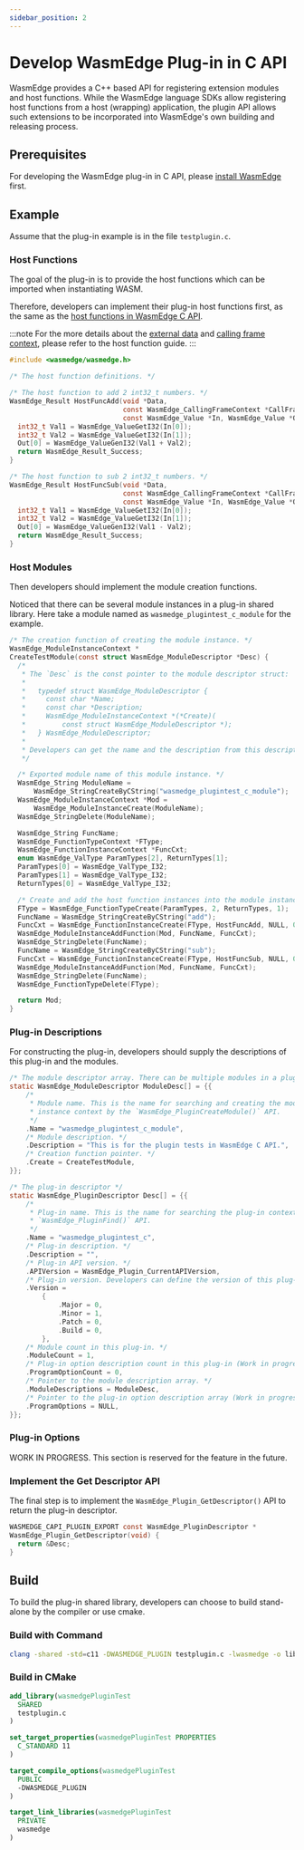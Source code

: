 ```yaml
---
sidebar_position: 2
---
```


# Develop WasmEdge Plug-in in C API

WasmEdge provides a C++ based API for registering extension modules and host functions. While the WasmEdge language SDKs allow registering host functions from a host (wrapping) application, the plugin API allows such extensions to be incorporated into WasmEdge's own building and releasing process.

## Prerequisites

For developing the WasmEdge plug-in in C API, please [install WasmEdge](/develop/build-and-run/install.md) first.

## Example

Assume that the plug-in example is in the file `testplugin.c`.

### Host Functions

The goal of the plug-in is to provide the host functions which can be imported when instantiating WASM.

Therefore, developers can implement their plug-in host functions first, as the same as the [host functions in WasmEdge C API](/embed/c/reference/latest.md#host-functions).

<!-- prettier-ignore -->
:::note
For the more details about the [external data](/embed/c/host_function.md#host-data) and [calling frame context](/embed/c/host_function.md#calling-frame-context), please refer to the host function guide.
:::

```c
#include <wasmedge/wasmedge.h>

/* The host function definitions. */

/* The host function to add 2 int32_t numbers. */
WasmEdge_Result HostFuncAdd(void *Data,
                            const WasmEdge_CallingFrameContext *CallFrameCxt,
                            const WasmEdge_Value *In, WasmEdge_Value *Out) {
  int32_t Val1 = WasmEdge_ValueGetI32(In[0]);
  int32_t Val2 = WasmEdge_ValueGetI32(In[1]);
  Out[0] = WasmEdge_ValueGenI32(Val1 + Val2);
  return WasmEdge_Result_Success;
}

/* The host function to sub 2 int32_t numbers. */
WasmEdge_Result HostFuncSub(void *Data,
                            const WasmEdge_CallingFrameContext *CallFrameCxt,
                            const WasmEdge_Value *In, WasmEdge_Value *Out) {
  int32_t Val1 = WasmEdge_ValueGetI32(In[0]);
  int32_t Val2 = WasmEdge_ValueGetI32(In[1]);
  Out[0] = WasmEdge_ValueGenI32(Val1 - Val2);
  return WasmEdge_Result_Success;
}
```

### Host Modules

Then developers should implement the module creation functions.

Noticed that there can be several module instances in a plug-in shared library. Here take a module named as `wasmedge_plugintest_c_module` for the example.

```c
/* The creation function of creating the module instance. */
WasmEdge_ModuleInstanceContext *
CreateTestModule(const struct WasmEdge_ModuleDescriptor *Desc) {
  /*
   * The `Desc` is the const pointer to the module descriptor struct:
   *
   *   typedef struct WasmEdge_ModuleDescriptor {
   *     const char *Name;
   *     const char *Description;
   *     WasmEdge_ModuleInstanceContext *(*Create)(
   *         const struct WasmEdge_ModuleDescriptor *);
   *   } WasmEdge_ModuleDescriptor;
   *
   * Developers can get the name and the description from this descriptor.
   */

  /* Exported module name of this module instance. */
  WasmEdge_String ModuleName =
      WasmEdge_StringCreateByCString("wasmedge_plugintest_c_module");
  WasmEdge_ModuleInstanceContext *Mod =
      WasmEdge_ModuleInstanceCreate(ModuleName);
  WasmEdge_StringDelete(ModuleName);

  WasmEdge_String FuncName;
  WasmEdge_FunctionTypeContext *FType;
  WasmEdge_FunctionInstanceContext *FuncCxt;
  enum WasmEdge_ValType ParamTypes[2], ReturnTypes[1];
  ParamTypes[0] = WasmEdge_ValType_I32;
  ParamTypes[1] = WasmEdge_ValType_I32;
  ReturnTypes[0] = WasmEdge_ValType_I32;

  /* Create and add the host function instances into the module instance. */
  FType = WasmEdge_FunctionTypeCreate(ParamTypes, 2, ReturnTypes, 1);
  FuncName = WasmEdge_StringCreateByCString("add");
  FuncCxt = WasmEdge_FunctionInstanceCreate(FType, HostFuncAdd, NULL, 0);
  WasmEdge_ModuleInstanceAddFunction(Mod, FuncName, FuncCxt);
  WasmEdge_StringDelete(FuncName);
  FuncName = WasmEdge_StringCreateByCString("sub");
  FuncCxt = WasmEdge_FunctionInstanceCreate(FType, HostFuncSub, NULL, 0);
  WasmEdge_ModuleInstanceAddFunction(Mod, FuncName, FuncCxt);
  WasmEdge_StringDelete(FuncName);
  WasmEdge_FunctionTypeDelete(FType);

  return Mod;
}
```

### Plug-in Descriptions

For constructing the plug-in, developers should supply the descriptions of this plug-in and the modules.

```c
/* The module descriptor array. There can be multiple modules in a plug-in. */
static WasmEdge_ModuleDescriptor ModuleDesc[] = {{
    /*
     * Module name. This is the name for searching and creating the module
     * instance context by the `WasmEdge_PluginCreateModule()` API.
     */
    .Name = "wasmedge_plugintest_c_module",
    /* Module description. */
    .Description = "This is for the plugin tests in WasmEdge C API.",
    /* Creation function pointer. */
    .Create = CreateTestModule,
}};

/* The plug-in descriptor */
static WasmEdge_PluginDescriptor Desc[] = {{
    /*
     * Plug-in name. This is the name for searching the plug-in context by the
     * `WasmEdge_PluginFind()` API.
     */
    .Name = "wasmedge_plugintest_c",
    /* Plug-in description. */
    .Description = "",
    /* Plug-in API version. */
    .APIVersion = WasmEdge_Plugin_CurrentAPIVersion,
    /* Plug-in version. Developers can define the version of this plug-in. */
    .Version =
        {
            .Major = 0,
            .Minor = 1,
            .Patch = 0,
            .Build = 0,
        },
    /* Module count in this plug-in. */
    .ModuleCount = 1,
    /* Plug-in option description count in this plug-in (Work in progress). */
    .ProgramOptionCount = 0,
    /* Pointer to the module description array. */
    .ModuleDescriptions = ModuleDesc,
    /* Pointer to the plug-in option description array (Work in progress). */
    .ProgramOptions = NULL,
}};
```

### Plug-in Options

WORK IN PROGRESS. This section is reserved for the feature in the future.

### Implement the Get Descriptor API

The final step is to implement the `WasmEdge_Plugin_GetDescriptor()` API to return the plug-in descriptor.

```c
WASMEDGE_CAPI_PLUGIN_EXPORT const WasmEdge_PluginDescriptor *
WasmEdge_Plugin_GetDescriptor(void) {
  return &Desc;
}
```

## Build

To build the plug-in shared library, developers can choose to build stand-alone by the compiler or use cmake.

### Build with Command

```bash
clang -shared -std=c11 -DWASMEDGE_PLUGIN testplugin.c -lwasmedge -o libwasmedgePluginTest.so
```

### Build in CMake

```cmake
add_library(wasmedgePluginTest
  SHARED
  testplugin.c
)

set_target_properties(wasmedgePluginTest PROPERTIES
  C_STANDARD 11
)

target_compile_options(wasmedgePluginTest
  PUBLIC
  -DWASMEDGE_PLUGIN
)

target_link_libraries(wasmedgePluginTest
  PRIVATE
  wasmedge
)
```
